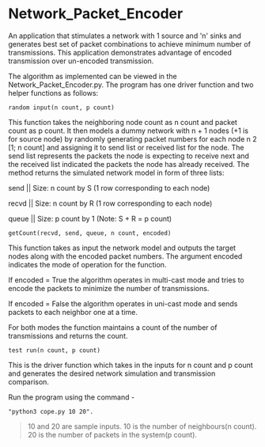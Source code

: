 # Network_Packet_Encoder
An application that stimulates a network with 1 source and 'n' sinks and generates best set of packet combinations to achieve minimum number of transmissions. This application demonstrates advantage of encoded transmission over un-encoded transmission.

The algorithm as implemented can be viewed in the Network_Packet_Encoder.py. The program has one driver function and two helper functions as follows:

    random input(n count, p count)
This function takes the neighboring node count as n count and packet count as p count. It then models a dummy network with n + 1 nodes (+1 is for source node) by randomly generating packet numbers for each node n 2 [1; n count] and assigning it to send list or received list for the node. The send list represents the packets the node is expecting to receive next and the received list indicated the packets the node has already received. The method returns the simulated network model in form of three lists:

send  || Size: n count by S (1 row corresponding to each node)

recvd || Size: n count by R (1 row corresponding to each node)

queue || Size: p count by 1 (Note: S + R = p count)

    getCount(recvd, send, queue, n count, encoded)
This function takes as input the network model and outputs the target nodes along with the encoded packet numbers. The argument encoded indicates the mode of operation for the function.

If encoded = True the algorithm operates in multi-cast mode and tries to encode the packets to minimize the number of transmissions.

If encoded = False the algorithm operates in uni-cast mode and sends packets to each neighbor one at a time.

For both modes the function maintains a count of the number of transmissions and returns the count.

    test run(n count, p count)
This is the driver function which takes in the inputs for n count and p count and generates the
desired network simulation and transmission comparison.

Run the program using the command - 
    
    "python3 cope.py 10 20".
>10 and 20 are sample inputs.
>10 is the number of neighbours(n count).
>20 is the number of packets in the system(p count).
